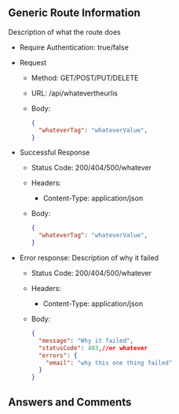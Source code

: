 ## Generic Route Information

Description of what the route does

* Require Authentication: true/false
* Request
  * Method: GET/POST/PUT/DELETE
  * URL: /api/whatevertheurlis
  * Body:

    ```json
    {
      "whateverTag": "whateverValue",
    }
    ```

* Successful Response
  * Status Code: 200/404/500/whatever
  * Headers:
    * Content-Type: application/json
  * Body:

    ```json
    {
      "whateverTag": "whateverValue",
    }
* Error response: Description of why it failed
  * Status Code: 200/404/500/whatever
  * Headers:
    * Content-Type: application/json
  * Body:

    ```json
    {
      "message": "Why it failed",
      "statusCode": 403,//or whatever
      "errors": {
        "email": "why this one thing failed"
      }
    }
    ```

## Answers and Comments
